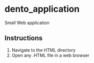 # dento_application
Small Web application

Instructions
------------
1. Navigate to the HTML directory
2. Open any .HTML file in a web browser
